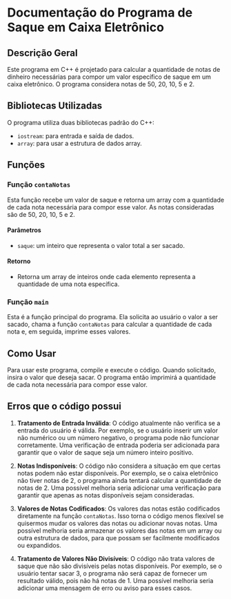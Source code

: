 
# Documentação do Programa de Saque em Caixa Eletrônico

## Descrição Geral
Este programa em C++ é projetado para calcular a quantidade de notas de dinheiro necessárias para compor um valor específico de saque em um caixa eletrônico. O programa considera notas de 50, 20, 10, 5 e 2.

## Bibliotecas Utilizadas
O programa utiliza duas bibliotecas padrão do C++:
- `iostream`: para entrada e saída de dados.
- `array`: para usar a estrutura de dados array.

## Funções

### Função `contaNotas`
Esta função recebe um valor de saque e retorna um array com a quantidade de cada nota necessária para compor esse valor. As notas consideradas são de 50, 20, 10, 5 e 2.

#### Parâmetros
- `saque`: um inteiro que representa o valor total a ser sacado.

#### Retorno
- Retorna um array de inteiros onde cada elemento representa a quantidade de uma nota específica.

### Função `main`
Esta é a função principal do programa. Ela solicita ao usuário o valor a ser sacado, chama a função `contaNotas` para calcular a quantidade de cada nota e, em seguida, imprime esses valores.

## Como Usar
Para usar este programa, compile e execute o código. Quando solicitado, insira o valor que deseja sacar. O programa então imprimirá a quantidade de cada nota necessária para compor esse valor.

## Erros que o código possui 

1. **Tratamento de Entrada Inválida**: O código atualmente não verifica se a entrada do usuário é válida. Por exemplo, se o usuário inserir um valor não numérico ou um número negativo, o programa pode não funcionar corretamente. Uma verificação de entrada poderia ser adicionada para garantir que o valor de saque seja um número inteiro positivo.

2. **Notas Indisponíveis**: O código não considera a situação em que certas notas podem não estar disponíveis. Por exemplo, se o caixa eletrônico não tiver notas de 2, o programa ainda tentará calcular a quantidade de notas de 2. Uma possível melhoria seria adicionar uma verificação para garantir que apenas as notas disponíveis sejam consideradas.

3. **Valores de Notas Codificados**: Os valores das notas estão codificados diretamente na função `contaNotas`. Isso torna o código menos flexível se quisermos mudar os valores das notas ou adicionar novas notas. Uma possível melhoria seria armazenar os valores das notas em um array ou outra estrutura de dados, para que possam ser facilmente modificados ou expandidos.

4. **Tratamento de Valores Não Divisíveis**: O código não trata valores de saque que não são divisíveis pelas notas disponíveis. Por exemplo, se o usuário tentar sacar 3, o programa não será capaz de fornecer um resultado válido, pois não há notas de 1. Uma possível melhoria seria adicionar uma mensagem de erro ou aviso para esses casos.
